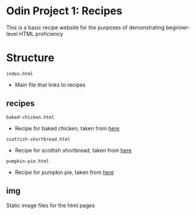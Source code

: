 # Odin Project 1: Recipes

This is a basic recipe website for the purposes of demonstrating beginner-level HTML proficiency

# Structure

```index.html```

- Main file that links to recipes

## recipes

```baked-chicken.html```

- Recipe for baked chicken, taken from [here](https://www.allrecipes.com/recipe/240208/simple-baked-chicken-breasts/)

```scottish-shortbread.html```

- Recipe for scottish shortbread, taken from [here](https://www.allrecipes.com/recipe/9945/scottish-shortbread-ii/)

```pumpkin-pie.html```

- Recipe for pumpkin pie, taken from [here](https://www.allrecipes.com/recipe/229932/simple-pumpkin-pie/)

## img
Static image files for the html pages

